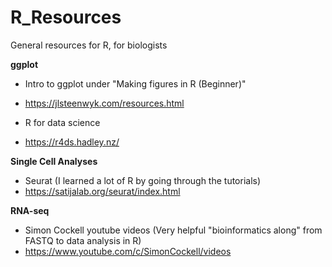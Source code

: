 # R_Resources
General resources for R, for biologists

**ggplot**
- Intro to ggplot under "Making figures in R (Beginner)"
- https://jlsteenwyk.com/resources.html

- R for data science
- https://r4ds.hadley.nz/
  
**Single Cell Analyses**
- Seurat (I learned a lot of R by going through the tutorials)
- https://satijalab.org/seurat/index.html

**RNA-seq**
- Simon Cockell youtube videos (Very helpful "bioinformatics along" from FASTQ to data analysis in R)
- https://www.youtube.com/c/SimonCockell/videos

